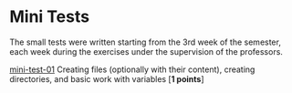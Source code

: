# Mini Tests

The small tests were written starting from the 3rd week of the semester, each week during the exercises under the supervision of the professors.

[mini-test-01](mini-test-01) Creating files (optionally with their content), creating directories, and basic work with variables [**1 points**]
